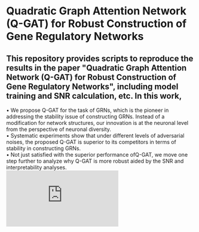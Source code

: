 Quadratic Graph Attention Network (Q-GAT) for Robust Construction of Gene Regulatory Networks
===
This repository provides scripts to reproduce the results in the paper "Quadratic Graph Attention Network (Q-GAT) for Robust Construction of Gene Regulatory Networks", including model training and SNR calculation, etc. In this work,<br>
---
  • We propose Q-GAT for the task of GRNs, which is the pioneer in addressing the stability issue of constructing GRNs. Instead of a modification for network structures, our innovation is at the neuronal level from the perspective of neuronal diversity. <br>
  • Systematic experiments show that under different levels of adversarial noises, the proposed Q-GAT is superior to its competitors in terms of stability in constructing GRNs.<br>
  • Not just satisfied with the superior performance ofQ-GAT, we move one step further to analyze why Q-GAT is more robust aided by the SNR and interpretability analyses.<br>
![Q-GAT](https://github.com/Minorway/Q-GAT_for_Robust_Construction_of_GRN/blob/main/Images/Q-GAT_structure.pdf)
